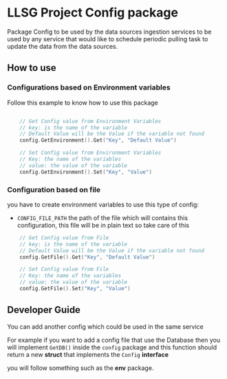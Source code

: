 # LLSG Project Config package
Package Config to be used by the data sources ingestion services to be used by any service that would like to schedule periodic pulling task to update the data from the data sources.

## How to use
### Configurations based on Environment variables
Follow this example to know how to use this package
```go

    // Get Config value from Environment Variables
    // key: is the name of the variable
    // Default Value will be the Value if the variable not found
    config.GetEnvironment().Get("Key", "Default Value")

    // Set Config value from Environment Variables
    // Key: the name of the variables
    // value: the value of the variable
    config.GetEnvironment().Set("Key", "Value")

```

### Configuration based on file
you have to create environment variables to use this type of config:
- ```CONFIG_FILE_PATH``` the path of the file which will contains this configuration, this file will be in plain text so take care of this
```go
    // Get Config value from File
    // key: is the name of the variable
    // Default Value will be the Value if the variable not found
    config.GetFile().Get("Key", "Default Value")

    // Set Config value from File
    // Key: the name of the variables
    // value: the value of the variable
    config.GetFile().Set("Key", "Value")
```


## Developer Guide
You can add another config which could be used in the same service

For example if you want to add a config file that use the Database then you will implement 
```GetDB()``` inside the ```config``` package and this function should return a new **struct**
that implements the ```Config``` **interface** 

you will follow something such as the **env** package.
